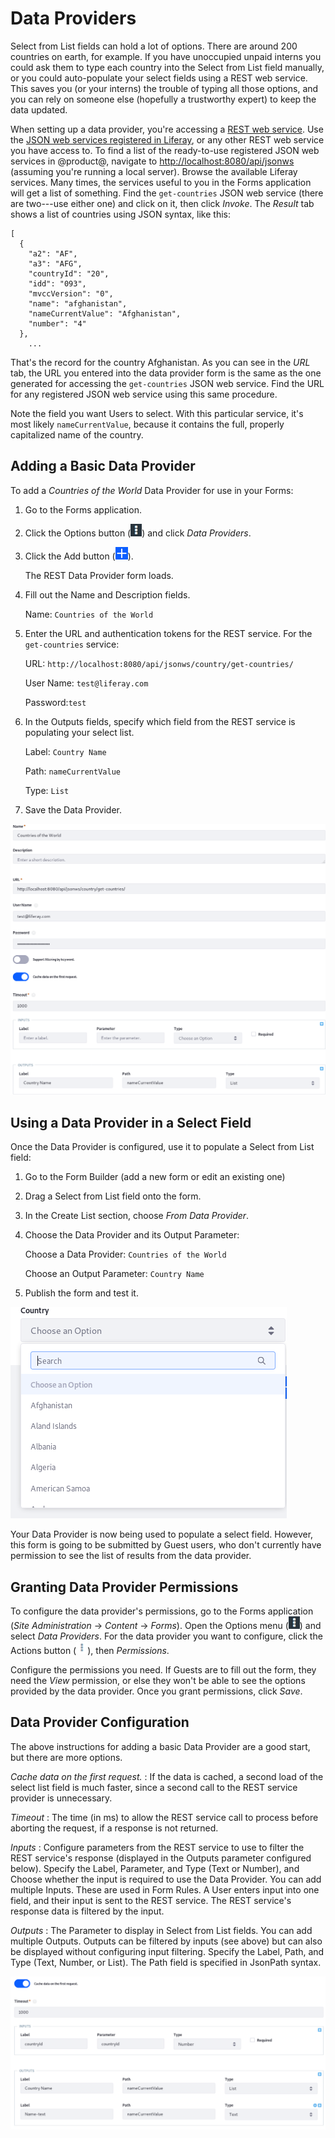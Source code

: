 # Data Providers [](id=data-providers)

Select from List fields can hold a lot of options. There are around 200
countries on earth, for example. If you have unoccupied unpaid interns you could
ask them to type each country into the Select from List field manually, or you
could auto-populate your select fields using a REST web service. This saves you
(or your interns) the trouble of typing all those options, and you can rely on
someone else (hopefully a trustworthy expert) to keep the data updated.

When setting up a data provider, you're accessing a 
[REST web service](https://en.wikipedia.org/wiki/Representational_state_transfer). 
Use the 
[JSON web services registered in Liferay](/develop/tutorials/-/knowledge_base/7-0/registering-json-web-services),
or any other REST web service you have access to. To find a list of the
ready-to-use registered JSON web services in @product@, navigate to
[http://localhost:8080/api/jsonws](http://localhost:8080/api/jsonws) 
(assuming you're running a local server). Browse the available Liferay services.
Many times, the services useful to you in the Forms application will get a list
of something. Find the `get-countries` JSON web service (there are two---use
either one) and click on it, then click *Invoke*. The *Result* tab shows a list
of countries using JSON syntax, like this:

    [
      {
        "a2": "AF",
        "a3": "AFG",
        "countryId": "20",
        "idd": "093",
        "mvccVersion": "0",
        "name": "afghanistan",
        "nameCurrentValue": "Afghanistan",
        "number": "4"
      },
        ...

That's the record for the country Afghanistan. As you can see in the *URL* tab,
the URL you entered into the data provider form is the same as the one generated
for accessing the `get-countries` JSON web service. Find the URL for any
registered JSON web service using this same procedure. 

Note the field you want Users to select. With this particular service, it's most
likely `nameCurrentValue`, because it contains the full, properly capitalized
name of the country.

## Adding a Basic Data Provider [](id=adding-a-basic-data-provider)

To add a *Countries of the World* Data Provider for use in your Forms:

1.  Go to the Forms application.

2.  Click the Options button (![Options](../../images/icon-options.png)) and
    click *Data Providers*.

3.  Click the Add button (![Add](../../images/icon-add.png)).

    The REST Data Provider form loads.

4.  Fill out the Name and Description fields.

    Name: `Countries of the World`

5.  Enter the URL and authentication tokens for the REST service. For the
    `get-countries` service:

    URL: `http://localhost:8080/api/jsonws/country/get-countries/`

    User Name: `test@liferay.com`

    Password:`test`

6.  In the Outputs fields, specify which field from the REST service is
    populating your select list. 

    Label: `Country Name`

    Path: `nameCurrentValue` 

    Type: `List`

7.  Save the Data Provider.

![Figure 1: Set up a simple data provider in no time.](../../images/forms-simple-data-provider.png)


<!--    provides the full, properly capitalized country name, and that’s what you want users of the form to see. We are using JsonPath to navigate the returning xml structure. JsonPath uses special notation to represent nodes and their connections to adjacent nodes in a path. There are two styles of notation, namely dot and bracket.
You can check more detail on this topic on the links showing in your screen:
http://jsonpath.com/

http://goessner.net/articles/JsonPath/

https://www.pluralsight.com/blog/tutorials/introduction-to-jsonpath

I'm using the same service but for outputing the EU countries only. The Path in the outputs needs to be Json Path. Use this website http://jsonpath.com/? to test the output and understand the expression you need to have.
I'm currently recording the videos for our training and the chapter on data providers looks like the text below.

Hope this helps!
RL
-->

## Using a Data Provider in a Select Field [](id=using-a-data-provider-in-a-select-field)

Once the Data Provider is configured, use it to populate a Select from List field:

1.  Go to the Form Builder (add a new form or edit an existing one)

2.  Drag a Select from List field onto the form.

3.  In the Create List section, choose *From Data Provider*.

4.  Choose the Data Provider and its Output Parameter:

    Choose a Data Provider: `Countries of the World`

    Choose an Output Parameter: `Country Name`

5.  Publish the form and test it. 

![Figure 2: Form users select an option form the list populated by the Data Provider.](../../images/forms-select-data-provider.png)

Your Data Provider is now being used to populate a select field. However,
this form is going to be submitted by Guest users, who don't currently have
permission to see the list of results from the data provider.

## Granting Data Provider Permissions [](id=granting-data-provider-permissions)

To configure the data provider's permissions, go to the Forms application (*Site
Administration* &rarr; *Content* &rarr; *Forms*). Open the Options menu
(![Options](../../images/icon-options.png)) and select *Data Providers*. For
the data provider you want to configure, click the Actions button
(![Actions](../../images/icon-actions.png)), then *Permissions*. 

Configure the permissions you need. If Guests are to fill out the form, they
need the *View* permission, or else they won't be able to see the options
provided by the data provider. Once you grant permissions, click *Save*.

## Data Provider Configuration [](id=data-provider-configuration)

The above instructions for adding a basic Data Provider are a good start, but
there are more options.

<!-- NOT WORKING, LEAVE OUT UNTIL I CONFIRM IT'S NON-FUNCTIONAL *Support filtering by keyword.*
: Filter the REST service call's results by a valid parameter from the REST
service.-->

*Cache data on the first request.*
: If the data is cached, a second load of the select list field is much faster,
since a second call to the REST service provider is unnecessary.

*Timeout*
: The time (in ms) to allow the REST service call to process before aborting the
request, if a response is not returned.

*Inputs*
: Configure parameters from the REST service to use to filter the REST service's
response (displayed in the Outputs parameter configured below). Specify the
Label, Parameter, and Type (Text or Number), and Choose whether the input is
required to use the Data Provider. You can add multiple Inputs. These are used
in Form Rules. A User enters input into one field, and their input is sent to
the REST service. The REST service's response data is filtered by the input.

*Outputs*
: The Parameter to display in Select from List fields. You can add multiple
Outputs. Outputs can be filtered by inputs (see above) but can also be displayed
without configuring input filtering. Specify the Label, Path, and Type (Text,
Number, or List). The Path field is specified in JsonPath syntax.

![Figure 3: Set up Data Providers to display data retrieved from a REST service.](../../images/forms-data-provider-configuration.png)


